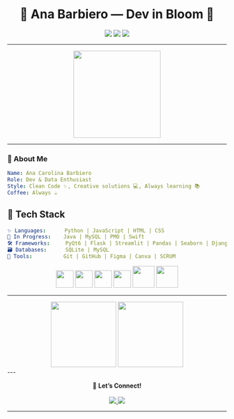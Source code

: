 <h1 align="center">🌸 Ana Barbiero — Dev in Bloom 🌸</h1>

<p align="center">
  <img src="https://img.shields.io/badge/Status-In%20constant%20evolution-ff69b4?style=for-the-badge" />
  <img src="https://img.shields.io/badge/Focus-Python%20%7C%20Data%20%7C%20UX-8A2BE2?style=for-the-badge" />
  <img src="https://img.shields.io/badge/Location-Brazil-009688?style=for-the-badge" />
</p>

---

<div align="center">
  <img src="https://media.giphy.com/media/26AHONQ79FdWZhAI0/giphy.gif" width="200" />
</div>

---

### 🌼 About Me

```yaml
Name: Ana Carolina Barbiero
Role: Dev & Data Enthusiast
Style: Clean Code ✨, Creative solutions 💻, Always learning 📚
Coffee: Always ☕

```

## 🧰 Tech Stack
```yaml
✨ Languages:      Python | JavaScript | HTML | CSS
🚧 In Progress:    Java | MySQL | PMO | Swift
🛠️ Frameworks:     PyQt6 | Flask | Streamlit | Pandas | Seaborn | Django
🗃️ Databases:      SQLite | MySQL
🎨 Tools:          Git | GitHub | Figma | Canva | SCRUM
```

<div align="center"> <img src="https://cdn.jsdelivr.net/gh/devicons/devicon/icons/python/python-original.svg" height="40"/> <img src="https://cdn.jsdelivr.net/gh/devicons/devicon/icons/javascript/javascript-original.svg" height="40"/> <img src="https://cdn.jsdelivr.net/gh/devicons/devicon/icons/html5/html5-original.svg" height="40"/> <img src="https://cdn.jsdelivr.net/gh/devicons/devicon/icons/css3/css3-original.svg" height="40"/> <img src="https://cdn.jsdelivr.net/gh/devicons/devicon/icons/mysql/mysql-original.svg" height="50"/> <img src="https://cdn.jsdelivr.net/gh/devicons/devicon/icons/sqlite/sqlite-original.svg" height="50"/> </div>

---

<div align="center">
  <img src="https://github-readme-stats.vercel.app/api?username=Barbiero-Ana&show_icons=true&theme=tokyonight&hide_border=true" height="150"/>
  <img src="https://github-readme-stats.vercel.app/api/top-langs/?username=Barbiero-Ana&layout=compact&theme=tokyonight&hide_border=true" height="150"/>
</div>
---

<p align="center">
  🌈 <strong>Let’s Connect!</strong><br><br>
  <a href="https://www.linkedin.com/in/anabarbiero/">
    <img src="https://img.shields.io/badge/LinkedIn-Ana%20Barbiero-0A66C2?style=for-the-badge&logo=linkedin&logoColor=white"/>
  </a>
  <a href="mailto:anacarolinabarbiero@gmail.com">
    <img src="https://img.shields.io/badge/Gmail-anacarolinabarbiero%40gmail.com-D14836?style=for-the-badge&logo=gmail&logoColor=white"/>
  </a>
</p>

---



